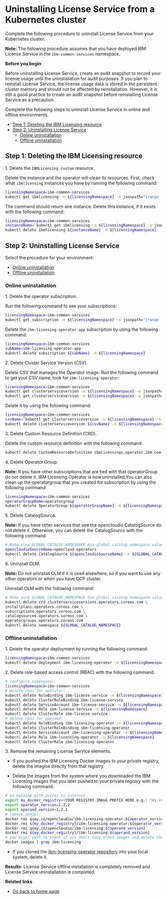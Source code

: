 # Uninstalling License Service from a Kubernetes cluster

Complete the following procedure to uninstall License Service from your Kubernetes cluster.

**Note:** The following procedure assumes that you have deployed IBM License Service in the `ibm-common-services` namespace.

<b>Before you begin</b> 

Before uninstalling License Service, create an audit snapshot to record your license usage until the uninstallation for audit purposes.
If you plan to reinstall License Service, the license usage data is stored in the persistent cluster memory and should not be affected by reinstallation. However, it is still a good practice to create an audit snapshot before reinstalling License Service as a precaution.

Complete the following steps to uninstall License Service in online and offline environments.

* [Step 1: Deleting the IBM Licensing resource](#step-1-deleting-the-ibm-licensing-resource)
* [Step 2: Uninstalling License Service](#step-2-uninstalling-license-service)
  * [Online uninstallation](#online-uninstallation)
  * [Offline uninstallation](#offline-uninstallation)

## Step 1: Deleting the IBM Licensing resource

1\. Delete the `IBMLicensing custom` resource.

Delete the instance and the operator will clean its resources.
First, check what `ibmlicensing` instances you have by running the following command:

```bash
licensingNamespace=ibm-common-services
kubectl get ibmlicensing -n ${licensingNamespace} -o jsonpath="{range .items[*]}{.metadata.name}{'\n'}"
```

The command should return one instance. Delete this instance, if it exists with the following command:

```bash
licensingNamespace=ibm-common-services
instanceName=`kubectl get ibmlicensing -n ${licensingNamespace} -o jsonpath="{range .items[*]}{.metadata.name}{'\n'}"`
kubectl delete ibmlicensing ${instanceName} -n ${licensingNamespace}
```

## Step 2: Uninstalling License Service

Select the procedure for your environment:

* [Online uninstallation](#online-uninstallation)
* [Offline uninstallation](#offline-uninstallation)

### Online uninstallation

1\. Delete the operator subscription.

Run the following command to see your subscriptions:

```bash
licensingNamespace=ibm-common-services
kubectl get subscription -n ${licensingNamespace} -o jsonpath="{range .items[*]}{.metadata.name}{'\n'}"
```

Delete the `ibm-licensing-operator-app` subscription by using the following command:

```bash
licensingNamespace=ibm-common-services
subName=ibm-licensing-operator-app
kubectl delete subscription ${subName} -n ${licensingNamespace}
```

2\. Delete Cluster Service Version (CSV).

Delete CSV that manages the Operator image.
Run the following command to get your CSV name, look for `ibm-licensing-operator`:

```bash
licensingNamespace=ibm-common-services
kubectl get clusterserviceversion -n ${licensingNamespace} -o jsonpath="{range .items[*]}{.metadata.name}{'\n'}"
kubectl get clusterserviceversion -n ${licensingNamespace} -o jsonpath="{range .items[*]}{.metadata.name}{'\n'}" | grep ibm-licensing-operator
```

Delete it by using the following command:

```bash
licensingNamespace=ibm-common-services
csvName=`kubectl get clusterserviceversion -n ${licensingNamespace} -o jsonpath="{range .items[*]}{.metadata.name}{'\n'}" | grep ibm-licensing-operator`
kubectl delete clusterserviceversion ${csvName} -n ${licensingNamespace}
```

3\. Delete Custom Resource Definition (CRD).

Delete the custom resource definition with the following command:

```bash
kubectl delete CustomResourceDefinition ibmlicensings.operator.ibm.com
```

4\. Delete Operator Group.

**Note:** If you have other subscriptions that are tied with that operatorGroup do not delete it.
IBM Licensing Operator is now uninstalled.You can also clean up the operatorgroup that you created for subscription by using the following command:

```bash
licensingNamespace=ibm-common-services
operatorGroupName=operatorgroup
kubectl delete OperatorGroup ${operatorGroupName} -n ${licensingNamespace}
```

5\. Delete CatalogSource.

**Note:** If you have other services that use the opencloudio CatalogSource do not delete it.
Otherwise, you can delete the CatalogSource with the following command:

```bash
# Make sure GLOBAL_CATALOG_NAMESPACE has global catalog namespace value.
opencloudioSourceName=opencloud-operators
kubectl delete CatalogSource ${opencloudioSourceName} -n ${GLOBAL_CATALOG_NAMESPACE}
```

6\. Uninstall OLM.

**Note:** Do not uninstall OLM if it is used elsewhere, so if you want to use any other operators or when you have OCP cluster.

Uninstall OLM with the following command:

```bash
# Make sure GLOBAL_CATALOG_NAMESPACE has global catalog namespace value
kubectl delete crd clusterserviceversions.operators.coreos.com \
installplans.operators.coreos.com \
subscriptions.operators.coreos.com \
catalogsources.operators.coreos.com \
operatorgroups.operators.coreos.com
kubectl delete namespace ${GLOBAL_CATALOG_NAMESPACE}
```

### Offline uninstallation

1\. Delete the operator deployment by running the following command.

```bash
licensingNamespace=ibm-common-services
kubectl delete deployment ibm-licensing-operator -n ${licensingNamespace}
```

2\. Delete role-based access control (RBAC) with the following command.

```bash
# configure namespace:
licensingNamespace=ibm-common-services
# delete rbac for operator:
kubectl delete RoleBinding ibm-license-service -n ${licensingNamespace}
kubectl delete ClusterRoleBinding ibm-license-service
kubectl delete ServiceAccount ibm-license-service -n ${licensingNamespace}
kubectl delete Role ibm-license-service -n ${licensingNamespace}
kubectl delete ClusterRole ibm-license-service
# delete rbac for operand:
kubectl delete RoleBinding ibm-licensing-operator -n ${licensingNamespace}
kubectl delete ClusterRoleBinding ibm-licensing-operator
kubectl delete ServiceAccount ibm-licensing-operator -n ${licensingNamespace}
kubectl delete Role ibm-licensing-operator -n ${licensingNamespace}
kubectl delete ClusterRole ibm-licensing-operator
```

3\. Remove the remaining License Service elements.

- If you pushed the IBM Licensing Docker images to your private registry, delete the imagise directly from that registry.

- Delete the images from the system where you downloaded the IBM Licensing images that you later pushed to your private registry with the following command.

```bash
# on machine with access to internet
export my_docker_registry=<YOUR REGISTRY IMAGE PREFIX HERE e.g.: "my.registry:5000" or "quay.io/opencloudio">
export operator_version=1.2.2
export operand_version=1.2.1
# remove images
docker rmi quay.io/opencloudio/ibm-licensing-operator:${operator_version}
docker rmi ${my_docker_registry}/ibm-licensing-operator:${operator_version}
docker rmi quay.io/opencloudio/ibm-licensing:${operand_version}
docker rmi ${my_docker_registry}/ibm-licensing:${operand_version}
# you might want to check if you don't have other images and delete them as well:
docker images | grep ibm-licensing
```
  
- If you cloned the [ibm-licensing-operator repository](https://github.com/IBM/ibm-licensing-operator) into your local system, delete it.

**Results**: License Service offline installation is completely removed and License Service uninstallation is completed.

<b>Related links</b>
- [Go back to home page](../License_Service_main.md#documentation)
